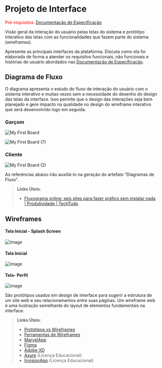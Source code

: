 
# Projeto de Interface

<span style="color:red">Pré-requisitos: <a href="2-Especificação do Projeto.md"> Documentação de Especificação</a></span>

Visão geral da interação do usuário pelas telas do sistema e protótipo interativo das telas com as funcionalidades que fazem parte do sistema (wireframes).

 Apresente as principais interfaces da plataforma. Discuta como ela foi elaborada de forma a atender os requisitos funcionais, não funcionais e histórias de usuário abordados nas <a href="2-Especificação do Projeto.md"> Documentação de Especificação</a>.

## Diagrama de Fluxo

O diagrama apresenta o estudo do fluxo de interação do usuário com o sistema interativo e  muitas vezes sem a necessidade do desenho do design das telas da interface. Isso permite que o design das interações seja bem planejado e gere impacto na qualidade no design do wireframe interativo que será desenvolvido logo em seguida.

### Garçom

![My First Board](https://user-images.githubusercontent.com/53317747/229385164-bac39b3e-1e70-4f44-b547-d4a310f70f48.jpg)

![My First Board (7)](https://user-images.githubusercontent.com/53317747/229385169-f7ab5539-0e43-479a-a2cd-e7d6a02ceefc.jpg)

### Cliente

![My First Board (2)](https://user-images.githubusercontent.com/53317747/229385178-4758364f-233f-474c-99c6-85b7afa3c4d9.jpg)


As referências abaixo irão auxiliá-lo na geração do artefato “Diagramas de Fluxo”.

> **Links Úteis**:
> - [Fluxograma online: seis sites para fazer gráfico sem instalar nada | Produtividade | TechTudo](https://www.techtudo.com.br/listas/2019/03/fluxograma-online-seis-sites-para-fazer-grafico-sem-instalar-nada.ghtml)

## Wireframes

#### Tela Inicial - Splash Screen
![image](https://user-images.githubusercontent.com/53317747/229385340-5ea7e58e-1e9c-4057-b55b-a5295bf382c6.png)

#### Tela Inicial
![image](https://user-images.githubusercontent.com/53317747/229385365-6af80d5d-2798-4432-a1ba-6d81e6556b54.png)

#### Tela- Perfil
![image](https://user-images.githubusercontent.com/53317747/229385406-90eaf2fb-f11b-443c-a096-15485786bd01.png)




São protótipos usados em design de interface para sugerir a estrutura de um site web e seu relacionamentos entre suas páginas. Um wireframe web é uma ilustração semelhante do layout de elementos fundamentais na interface.
 
> **Links Úteis**:
> - [Protótipos vs Wireframes](https://www.nngroup.com/videos/prototypes-vs-wireframes-ux-projects/)
> - [Ferramentas de Wireframes](https://rockcontent.com/blog/wireframes/)
> - [MarvelApp](https://marvelapp.com/developers/documentation/tutorials/)
> - [Figma](https://www.figma.com/)
> - [Adobe XD](https://www.adobe.com/br/products/xd.html#scroll)
> - [Axure](https://www.axure.com/edu) (Licença Educacional)
> - [InvisionApp](https://www.invisionapp.com/) (Licença Educacional)
